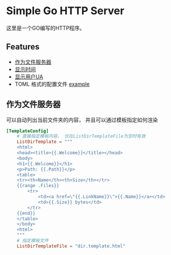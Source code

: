  # Simple Go HTTP Server

这里是一个GO编写的HTTP程序。

## Features

- [作为文件服务器](doc/)
- [显示时间](time)    
- [显示用户UA](echo)
- TOML 格式的配置文件 [example](config.html)

## 作为文件服务器

可以自动列出当前文件夹的内容， 并且可以通过模板指定如何渲染

```toml
[TemplateConfig]
    # 直接指定模板内容， 仅在ListDirTemplateFile为空时有效
    ListDirTemplate = """
    <html>
    <head><title>{{.Welcome}}</title></head>
    <body>
    <h1>{{.Welcome}}</h1>
    <p>Path: {{.Path}}</p>
    <table>
    <tr><th>Name</th><th>Size</th></tr>
    {{range .Files}}
        <tr>
            <td><a href=\"{{.LinkName}}\">{{.Name}}</a></td>
            <td>{{.Size}} bytes</td>
        </tr>
    {{end}}
    </table>
    </body>
    <html>
    """
    # 指定模板文件
    ListDirTemplateFile = "dir.template.html"
```
